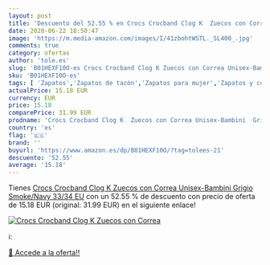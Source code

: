 ```yaml
---
layout: post
title: 'Descuento del 52.55 % en Crocs Crocband Clog K  Zuecos con Correa'
date: 2020-06-22 18:50:47
image: 'https://m.media-amazon.com/images/I/41zbohtWSTL._SL400_.jpg'
comments: true
category: ofertas
author: 'tole.es'
slug: 'B01HEXF10O-es Crocs Crocband Clog K Zuecos con Correa Unisex-Bambini...'
sku: 'B01HEXF10O-es'
tags: [ 'Zapatos','Zapatos de tacón','Zapatos para mujer','Zapatos y complementos','zuecos', ]
actualPrice: 15.18 EUR
currency: EUR
price: 15.18
comparePrice: 31.99 EUR
prodname: 'Crocs Crocband Clog K  Zuecos con Correa Unisex-Bambini  Grigio  Smoke/Navy   33/34 EU'
country: 'es'
flag: '🇪🇸'
brand: ''
buyurl: 'https://www.amazon.es/dp/B01HEXF10O/?tag=tolees-21'
descuento: '52.55'
average: '15.18'
---
```


Tienes [Crocs Crocband Clog K  Zuecos con Correa Unisex-Bambini  Grigio  Smoke/Navy   33/34 EU](https://www.amazon.es/dp/B01HEXF10O/?tag=tolees-21) con un 52.55 % de descuento con precio de oferta de 15.18 EUR (original: 31.99 EUR) en el siguiente enlace!

[![Crocs Crocband Clog K  Zuecos con Correa](https://m.media-amazon.com/images/I/41zbohtWSTL._SL400_.jpg)](https://www.amazon.es/dp/B01HEXF10O/?tag=tolees-21)

ℹ️:


[🛒 Accede a la oferta!!](https://www.amazon.es/dp/B01HEXF10O/?tag=tolees-21)
